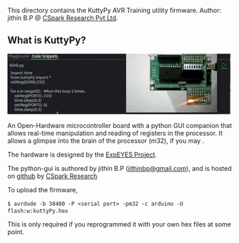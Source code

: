 This directory contains the KuttyPy AVR Training
utility firmware. Author: jithin B.P @ [CSpark Research Pvt Ltd](https://csparkresearch.in).

What is KuttyPy?
---

![Screenshot](../blink.gif?raw=true "Write Python code to blink all of PORT D")

An Open-Hardware microcontroller board with a python GUI companion
that allows real-time manipulation and reading of registers
in the processor. It allows a glimpse into the brain of
the processor (m32), if you may .

The hardware is designed by the [ExpEYES Project](http://expeyes.in/kuttypy/index.html).

The python-gui is authored by jithin B.P (jithinbp@gmail.com),
and is hosted on [github](https://github.com/csparkresearch/kuttypy-gui) by <a href="https://csparkresearch.in" target="_blank">CSpark Research</a>

To upload the firmware, 
```
$ avrdude -b 38400 -P <serial port> -pm32 -c arduino -U flash:w:kuttyPy.hex 
```
This is only required if you reprogrammed it with your own hex files at some point.


